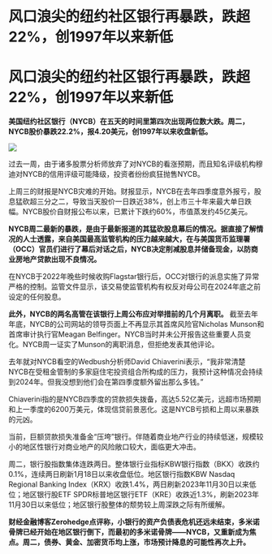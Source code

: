 # 风口浪尖的纽约社区银行再暴跌，跌超22%，创1997年以来新低

# 风口浪尖的纽约社区银行再暴跌，跌超22%，创1997年以来新低

**美国纽约社区银行（NYCB）在五天的时间里第四次出现两位数大跌。周二，NYCB股价暴跌22.2%，报4.20美元，创1997年以来收盘新低。**

![](https://inews.gtimg.com/om_bt/Ok7FXOWRnHrpzyLkyFYxpUkh5LNGO9q7QGfVWccqh1rxcAA/1000)

过去一周，由于诸多股票分析师放弃了对NYCB的看涨预期，而且知名评级机构穆迪对NYCB的信用评级可能降级，投资者纷纷疯狂抛售NYCB。

上周三的财报是NYCB灾难的开始。财报显示，NYCB在去年四季度意外报亏，股息猛砍超三分之二，导致当天股价一日跌近38%，创上市三十年来最大单日跌幅。NYCB股价自财报公布以来，已累计下跌约60%，市值蒸发约45亿美元。

**NYCB周二最新的暴跌，是由于最新报道的其猛砍股息幕后的情况。据直接了解情况的人士透露，来自美国最高监管机构的压力越来越大，在与美国货币监理署（OCC）官员们进行了幕后对话之后，NYCB决定削减股息并储备现金，以防商业房地产贷款出现不良情况。**

在NYCB于2022年晚些时候收购Flagstar银行后，OCC对银行的派息实施了异常严格的控制。监管文件显示，该交易使监管机构有权反对母公司在2024年底之前设定的任何股息。

**此外，NYCB的两名高管在该银行上周公布应对举措前的几个月离职。** 截至去年年底，NYCB的公司网站的领导页面上不再显示其首席风险官Nicholas
Munson和首席审计执行官Meagan
Belfinger。NYCB当时并未公开报告这些重要人员变化。NYCB周一证实了Munson的离职消息，但拒绝发表其他评论。

去年就对NYCB看空的Wedbush分析师David
Chiaverini表示，“我非常清楚NYCB在受租金管制的多家庭住宅投资组合所构成的压力，我预计这种情况会持续到2024年。但我没想到他们会在第四季度额外留出那么多钱。”

Chiaverini指的是NYCB四季度的贷款损失拨备，高达5.52亿美元，远超市场预期和上一季度的6200万美元，体现信贷前景恶化。这是NYCB亏损和上周以来暴跌的元凶。

当前，巨额贷款损失准备金“压垮”银行。伴随着商业地产行业的持续低迷，规模较小的地区性银行对商业地产的风险敞口较大，面临更大冲击。

周二，银行股指数集体连跌两日。整体银行业指标KBW银行指数（BKX）收跌约0.1%，连续两日刷新1月18日以来收盘低位。地区银行指数KBW Nasdaq
Regional Banking Index（KRX）收跌1.4%，两日刷新2023年11月30日以来低位；地区银行股ETF
SPDR标普地区银行ETF（KRE）收跌近1.3%，刷新2023年11月30日以来低位；地区银行股整体的颓势较上周深跌之际有所缓解。

**财经金融博客Zerohedge点评称，小银行的资产负债表危机还远未结束，多米诺骨牌已经开始在地区银行倒下，而最初的多米诺骨牌——NYCB，又重新成为焦点。周二，债券、黄金、加密货币均上涨，市场预计降息的可能性再次上升。**

